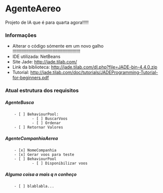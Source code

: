 # AgenteAereo

Projeto de IA que é para quarta agora!!!!!

### Informações

- Alterar o código sómente em um novo galho !!!!!!!!!!!!!!!!!!!!!!!!!!!!!!!!!!!!!!!!!!!!!!!!!!!!!!
- IDE utilizada: NetBeans
- Site Jade: http://jade.tilab.com/
- Link da biblioteca: http://jade.tilab.com/dl.php?file=JADE-bin-4.4.0.zip
- Tutorial: http://jade.tilab.com/doc/tutorials/JADEProgramming-Tutorial-for-beginners.pdf
 
### Atual estrutura dos requisitos

##### AgenteBusca
        - [ ] BehaviourPool:
                - [ ] BuscarVoos
                - [ ] Ordenar
        - [ ] Retornar Valores

##### AgenteCompanhiaAerea
        - [x] NomeCompanhia
        - [x] Gerar voos para teste
        - [ ] BehaviourPool
                - [ ] Disponibilizar voos
                
##### Alguma coisa a mais q n conheço
        - [ ] blablabla...
